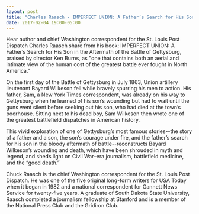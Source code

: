 ```yaml
---
layout: post
title: "Charles Raasch - IMPERFECT UNION: A Father’s Search for His Son After Gettysburg"
date: 2017-02-04 19:00-05:00
---
```

Hear author and chief Washington correspondent for the St. Louis Post Dispatch Charles Raasch share from his book: IMPERFECT UNION: A Father’s Search for His Son in the Aftermath of the Battle of Gettysburg, praised by director Ken Burns, as "one that contains both an aerial and intimate view of the human cost of the greatest battle ever fought in North America."

On the first day of the Battle of Gettysburg in July 1863, Union artillery lieutenant Bayard Wilkeson fell while bravely spurring his men to action. His father, Sam, a New York Times correspondent, was already on his way to Gettysburg when he learned of his son’s wounding but had to wait until the guns went silent before seeking out his son, who had died at the town’s poorhouse. Sitting next to his dead boy, Sam Wilkeson then wrote one of the greatest battlefield dispatches in American history.

This vivid exploration of one of Gettysburg’s most famous stories--the story of a father and a son, the son’s courage under fire, and the father’s search for his son in the bloody aftermath of battle--reconstructs Bayard Wilkeson’s wounding and death, which have been shrouded in myth and legend, and sheds light on Civil War–era journalism, battlefield medicine, and the “good death.”

Chuck Raasch is the chief Washington correspondent for the St. Louis Post Dispatch. He was one of the five original long-form writers for USA Today when it began in 1982 and a national correspondent for Gannett News Service for twenty-five years. A graduate of South Dakota State University, Raasch completed a journalism fellowship at Stanford and is a member of the National Press Club and the Gridiron Club.
